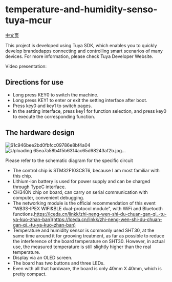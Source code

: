 # temperature-and-humidity-senso-tuya-mcur
[中文页](https://github.com/lin-kangkang/temperature-and-humidity-senso-tuya-mcur/blob/main/README_zh.md)

This project is developed using Tuya SDK, which enables you to quickly develop brandedapps connecting and controlling smart scenarios of many devices.
For more information, please check Tuya Developer Website.


Video presentation:

## Directions for use

- Long press KEY0 to switch the machine.
- Long press KEY1 to enter or exit the setting interface after boot.
- Press key0 and key1 to switch pages.
- In the setting interface, press key1 for function selection, and press key0 to execute the corresponding function.



## The hardware design

![61c946bee2bd0fbfcc09786e8bf4a04](https://user-images.githubusercontent.com/62596403/109381559-16946f00-7916-11eb-8e1d-841dfe77d1e0.jpg)
![Uploading 65ea7a58b4f5b6314ac65d68243af2b.jpg…]()

Please refer to the schematic diagram for the specific circuit

- The control chip is STM32F103C8T6, because I am most familiar with this chip.
- Lithium-ion battery is used for power supply and can be charged through TypeC interface.
- CH340N chip on board, can carry on serial communication with computer, convenient debugging.
- The networking module is the official recommendation of this event "WB3S-IPEX WIFI&BLE dual-protocol module", with WiFi and Bluetooth functions.https://lceda.cn/linkk/zhi-neng-wen-shi-du-chuan-gan-qi_-tu-ya-kuo-zhan-ban](https://lceda.cn/linkk/zhi-neng-wen-shi-du-chuan-gan-qi_-tu-ya-kuo-zhan-ban)
- Temperature and humidity sensor is commonly used SHT30, at the same time around it for grooving treatment, as far as possible to reduce the interference of the board temperature on SHT30. However, in actual use, the measured temperature is still slightly higher than the real temperature.
- Display via an OLED screen.
- The board has two buttons and three LEDs.
- Even with all that hardware, the board is only 40mm X 40mm, which is pretty compact.

